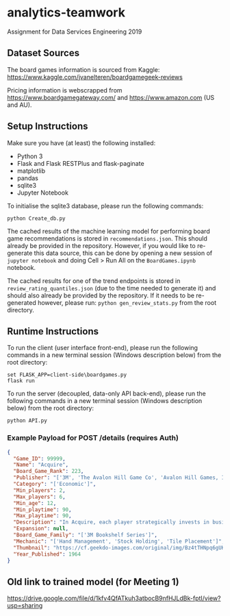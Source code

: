 # analytics-teamwork
Assignment for Data Services Engineering 2019

## Dataset Sources

The board games information is sourced from Kaggle: https://www.kaggle.com/jvanelteren/boardgamegeek-reviews

Pricing information is webscrapped from https://www.boardgamegateway.com/ and https://www.amazon.com (US and AU).

## Setup Instructions

Make sure you have (at least) the following installed:

 * Python 3
 * Flask and Flask RESTPlus and flask-paginate
 * matplotlib
 * pandas
 * sqlite3
 * Jupyter Notebook

To initialise the sqlite3 database, please run the following commands:

```
python Create_db.py
```

The cached results of the machine learning model for performing board game recommendations is stored in `recommendations.json`. This should already be provided in the repository. However, if you would like to re-generate this data source, this can be done by opening a new session of `jupyter notebook` and doing Cell > Run All on the `BoardGames.ipynb` notebook.

The cached results for one of the trend endpoints is stored in `review_rating_quantiles.json` (due to the time needed to generate it) and should also already be provided by the repository. If it needs to be re-generated however, please run: `python gen_review_stats.py` from the root directory.


## Runtime Instructions

To run the client (user interface front-end), please run the following commands in a new terminal session (Windows description below) from the root directory:

```
set FLASK_APP=client-side\boardgames.py
flask run
```

To run the server (decoupled, data-only API back-end), please run the following commands in a new terminal session (Windows description below) from the root directory:

```
python API.py
```

### Example Payload for POST /details (requires Auth)
```json
{
  "Game_ID": 99999,
  "Name": "Acquire",
  "Board_Game_Rank": 223,
  "Publisher": "['3M', 'The Avalon Hill Game Co', 'Avalon Hill Games, Inc.', 'Dujardin', 'Grow Jogos e Brinquedos', 'PS-Games', 'Schmidt France', 'Schmidt International', 'Schmidt Spiele', 'Selecta Spel en Hobby', 'Smart Games, Inc.']",
  "Category": "['Economic']",
  "Min_players": 2,
  "Max_players": 6,
  "Min_age": 12,
  "Min_playtime": 90,
  "Max_playtime": 90,
  "Description": "In Acquire, each player strategically invests in businesses, trying to retain a majority of stock.  As the businesses grow with tile placements, they also start merging, giving the majority stockholders of the acquired business sizable bonuses, which can then be used to reinvest into other chains.  All of the investors in the acquired company can then cash in their stocks for current value or trade them 2-for-1 for shares of the newer, larger business.  The game is a race to acquire the greatest wealth.&#10;&#10;This Sid Sackson classic has taken many different forms over the years depending on the publisher.  Some versions of the 3M bookshelf edition included rules for a 2-player variant. The original version is part of the 3M Bookshelf Series.&#10;&#10;Note: many books and websites incorrectly list this as a 1962 publication.&#10;&#10;",
  "Expansion": null,
  "Board_Game_Family": "['3M Bookshelf Series']",
  "Mechanic": "['Hand Management', 'Stock Holding', 'Tile Placement']",
  "Thumbnail": "https://cf.geekdo-images.com/original/img/Bz4tTHNpq6gUKFkJs0fJdVIGR1s=/0x0/pic3299296.jpg",
  "Year_Published": 1964
}
```

## Old link to trained model (for Meeting 1)
https://drive.google.com/file/d/1kfv4QfATkuh3atbocB9nfHJLdBk-fptI/view?usp=sharing

